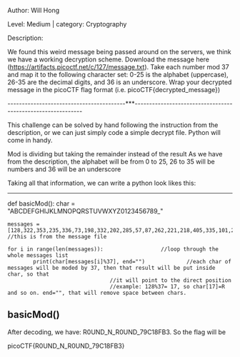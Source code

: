 Author: Will Hong

Level: Medium		| 	category: Cryptography

Description:

We found this weird message being passed around on the servers, we think we have a working decryption scheme.
Download the message here (https://artifacts.picoctf.net/c/127/message.txt).
Take each number mod 37 and map it to the following character set: 0-25 is the alphabet (uppercase), 26-35 are the decimal digits, and 36 is an underscore.
Wrap your decrypted message in the picoCTF flag format (i.e. picoCTF{decrypted_message})

-----------------------------------------***------------------------------------------------------------

This challenge can be solved by hand following the instruction from the description, or we can just simply code a simple decrypt file. Python will come in handy.

Mod is dividing but taking the remainder instead of the result
As we have from the description, the alphabet will be from 0 to 25, 26 to 35 will be numbers and 36 will be an underscore

Taking all that information, we can write a python look likes this:

-----------------------------------------------------------------------------------------------------------------------------------------------------------------------
def basicMod():
    char = "ABCDEFGHIJKLMNOPQRSTUVWXYZ0123456789_" 

    messages = [128,322,353,235,336,73,198,332,202,285,57,87,262,221,218,405,335,101,256,227,112,140]		//this is from the message file

    for i in range(len(messages)):					//loop through the whole messages list
            print(char[messages[i]%37], end="")				//each char of messages will be moded by 37, then that result will be put inside char, so that
									//it will point to the direct position
									//example: 128%37= 17, so char[17]=R and so on. end="", that will remove space between chars.

basicMod()
----------------------------------------------------------------------------------------------------------------------------------------------------------------------

After decoding, we have: R0UND_N_R0UND_79C18FB3. So the flag will be


picoCTF{R0UND_N_R0UND_79C18FB3}



